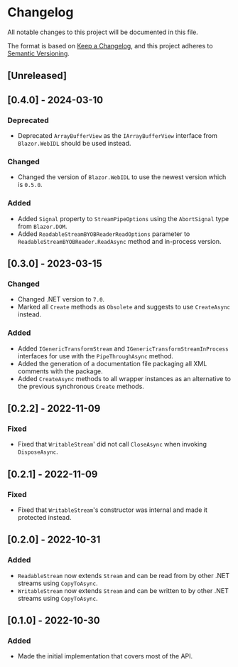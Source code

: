 # Changelog
All notable changes to this project will be documented in this file.

The format is based on [Keep a Changelog](https://keepachangelog.com/en/1.0.0/),
and this project adheres to [Semantic Versioning](https://semver.org/spec/v2.0.0.html).

## [Unreleased]

## [0.4.0] - 2024-03-10
### Deprecated
- Deprecated `ArrayBufferView` as the `IArrayBufferView` interface from `Blazor.WebIDL` should be used instead.
### Changed
- Changed the version of `Blazor.WebIDL` to use the newest version which is `0.5.0`.
### Added
- Added `Signal` property to `StreamPipeOptions` using the `AbortSignal` type from `Blazor.DOM`.
- Added `ReadableStreamBYOBReaderReadOptions` parameter to `ReadableStreamBYOBReader.ReadAsync` method and in-process version.

## [0.3.0] - 2023-03-15
### Changed
- Changed .NET version to `7.0`.
- Marked all `Create` methods as `Obsolete` and suggests to use `CreateAsync` instead.
### Added
- Added `IGenericTransformStream` and `IGenericTransformStreamInProcess` interfaces for use with the `PipeThroughAsync` method.
- Added the generation of a documentation file packaging all XML comments with the package.
- Added `CreateAsync` methods to all wrapper instances as an alternative to the previous synchronous `Create` methods.

## [0.2.2] - 2022-11-09
### Fixed
- Fixed that `WritableStream`' did not call `CloseAsync` when invoking `DisposeAsync`.

## [0.2.1] - 2022-11-09
### Fixed
- Fixed that `WritableStream`'s constructor was internal and made it protected instead.

## [0.2.0] - 2022-10-31
### Added
- `ReadableStream` now extends `Stream` and can be read from by other .NET streams using `CopyToAsync`.
- `WritableStream` now extends `Stream` and can be written to by other .NET streams using `CopyToAsync`.

## [0.1.0] - 2022-10-30
### Added
- Made the initial implementation that covers most of the API.